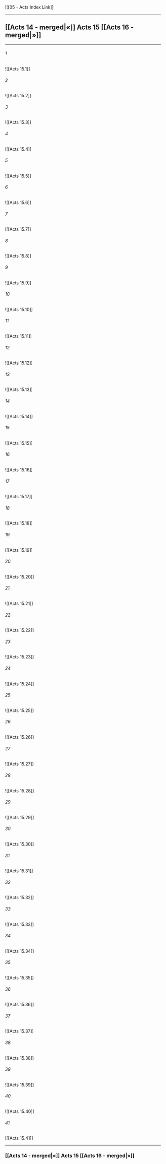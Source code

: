 ![[05 - Acts Index Link]]

---
##  [[Acts 14 - merged|«]] Acts 15 [[Acts 16 - merged|»]]

---

###### 1
![[Acts 15.1]] 

###### 2
![[Acts 15.2]] 

###### 3
![[Acts 15.3]] 

###### 4
![[Acts 15.4]]

###### 5 
![[Acts 15.5]] 

###### 6
![[Acts 15.6]] 

###### 7
![[Acts 15.7]] 

###### 8
![[Acts 15.8]] 

###### 9
![[Acts 15.9]] 

###### 10
![[Acts 15.10]] 

###### 11
![[Acts 15.11]] 

###### 12
![[Acts 15.12]]

###### 13
![[Acts 15.13]] 

###### 14
![[Acts 15.14]] 

###### 15
![[Acts 15.15]]

###### 16
![[Acts 15.16]] 

###### 17
![[Acts 15.17]]

###### 18
![[Acts 15.18]] 

###### 19
![[Acts 15.19]] 

###### 20
![[Acts 15.20]]

###### 21
![[Acts 15.21]] 

###### 22
![[Acts 15.22]] 

###### 23
![[Acts 15.23]]

###### 24
![[Acts 15.24]] 

###### 25
![[Acts 15.25]]

###### 26
![[Acts 15.26]] 

###### 27
![[Acts 15.27]] 

###### 28
![[Acts 15.28]]

###### 29
![[Acts 15.29]] 

###### 30
![[Acts 15.30]] 

###### 31
![[Acts 15.31]] 

###### 32
![[Acts 15.32]] 

###### 33
![[Acts 15.33]]

###### 34
![[Acts 15.34]] 

###### 35
![[Acts 15.35]]

###### 36
![[Acts 15.36]] 

###### 37
![[Acts 15.37]] 

###### 38
![[Acts 15.38]]

###### 39
![[Acts 15.39]] 

###### 40
![[Acts 15.40]] 

###### 41
![[Acts 15.41]] 


---
###  [[Acts 14 - merged|«]] Acts 15 [[Acts 16 - merged|»]]